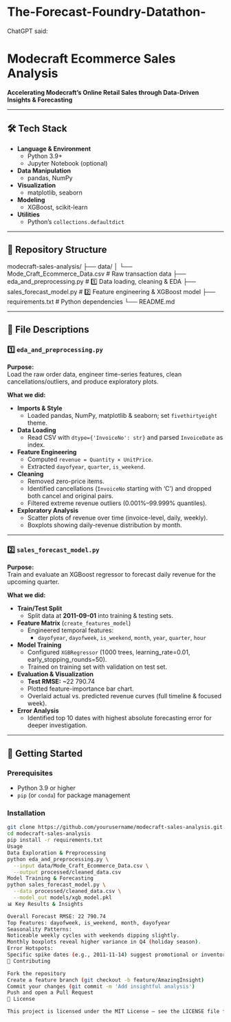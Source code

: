 # The-Forecast-Foundry-Datathon-
ChatGPT said:
# Modecraft Ecommerce Sales Analysis

**Accelerating Modecraft’s Online Retail Sales through Data-Driven Insights & Forecasting**

---

## 🛠 Tech Stack

- **Language & Environment**  
  - Python 3.9+  
  - Jupyter Notebook (optional)
- **Data Manipulation**  
  - pandas, NumPy
- **Visualization**  
  - matplotlib, seaborn
- **Modeling**  
  - XGBoost, scikit-learn
- **Utilities**  
  - Python’s `collections.defaultdict`

---

## 📁 Repository Structure

modecraft-sales-analysis/ ├── data/ │ └── Mode_Craft_Ecommerce_Data.csv # Raw transaction data ├── eda_and_preprocessing.py # 1️⃣ Data loading, cleaning & EDA ├── sales_forecast_model.py # 2️⃣ Feature engineering & XGBoost model ├── requirements.txt # Python dependencies └── README.md


---

## 📄 File Descriptions

### 1️⃣ `eda_and_preprocessing.py`

**Purpose:**  
Load the raw order data, engineer time-series features, clean cancellations/outliers, and produce exploratory plots.

**What we did:**
- **Imports & Style**  
  - Loaded pandas, NumPy, matplotlib & seaborn; set `fivethirtyeight` theme.  
- **Data Loading**  
  - Read CSV with `dtype={'InvoiceNo': str}` and parsed `InvoiceDate` as index.  
- **Feature Engineering**  
  - Computed `revenue = Quantity × UnitPrice`.  
  - Extracted `dayofyear`, `quarter`, `is_weekend`.  
- **Cleaning**  
  - Removed zero-price items.  
  - Identified cancellations (`InvoiceNo` starting with ‘C’) and dropped both cancel and original pairs.  
  - Filtered extreme revenue outliers (0.001%–99.999% quantiles).  
- **Exploratory Analysis**  
  - Scatter plots of revenue over time (invoice-level, daily, weekly).  
  - Boxplots showing daily-revenue distribution by month.

---

### 2️⃣ `sales_forecast_model.py`

**Purpose:**  
Train and evaluate an XGBoost regressor to forecast daily revenue for the upcoming quarter.

**What we did:**
- **Train/Test Split**  
  - Split data at **2011-09-01** into training & testing sets.  
- **Feature Matrix** (`create_features_model`)  
  - Engineered temporal features:  
    - `dayofyear`, `dayofweek`, `is_weekend`, `month`, `year`, `quarter`, `hour`  
- **Model Training**  
  - Configured `XGBRegressor` (1 000 trees, learning_rate=0.01, early_stopping_rounds=50).  
  - Trained on training set with validation on test set.  
- **Evaluation & Visualization**  
  - **Test RMSE:** ~22 790.74  
  - Plotted feature-importance bar chart.  
  - Overlaid actual vs. predicted revenue curves (full timeline & focused week).  
- **Error Analysis**  
  - Identified top 10 dates with highest absolute forecasting error for deeper investigation.

---

## 🚀 Getting Started

### Prerequisites

- Python 3.9 or higher  
- `pip` (or `conda`) for package management  

### Installation

```bash
git clone https://github.com/yourusername/modecraft-sales-analysis.git
cd modecraft-sales-analysis
pip install -r requirements.txt
Usage
Data Exploration & Preprocessing
python eda_and_preprocessing.py \
  --input data/Mode_Craft_Ecommerce_Data.csv \
  --output processed/cleaned_data.csv
Model Training & Forecasting
python sales_forecast_model.py \
  --data processed/cleaned_data.csv \
  --model_out models/xgb_model.pkl
📊 Key Results & Insights

Overall Forecast RMSE: 22 790.74
Top Features: dayofweek, is_weekend, month, dayofyear
Seasonality Patterns:
Noticeable weekly cycles with weekends dipping slightly.
Monthly boxplots reveal higher variance in Q4 (holiday season).
Error Hotspots:
Specific spike dates (e.g., 2011-11-14) suggest promotional or inventory anomalies.
🤝 Contributing

Fork the repository
Create a feature branch (git checkout -b feature/AmazingInsight)
Commit your changes (git commit -m 'Add insightful analysis')
Push and open a Pull Request
📄 License

This project is licensed under the MIT License — see the LICENSE file for details.
